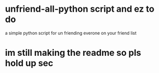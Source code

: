 # unfriend-all-python script and ez to do 
 a simple python script for un friending everone on your friend list 
<h1>im still making the readme so pls hold up sec</h1>


